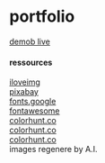 # portfolio

[demob live](https://usri-rshid.github.io/portfolio/)<br/>

#### ressources
[iloveimg](https://www.iloveimg.com/fr)<br/>
[pixabay](https://pixabay.com/)<br/>
[fonts.google](https://fonts.google.com/)<br/>
[fontawesome](https://fontawesome.com/)<br/>
[colorhunt.co](https://colorhunt.co/palette/ff204ea0153e5d0e4100224d)<br/>
[colorhunt.co](https://colorhunt.co/palette/5bbcfffffab7ffd1e37ea1ff)<br/>
[colorhunt.co](https://colorhunt.co/palette/0c0c0c481e149b3922f2613f)<br/>
images regenere by A.I.